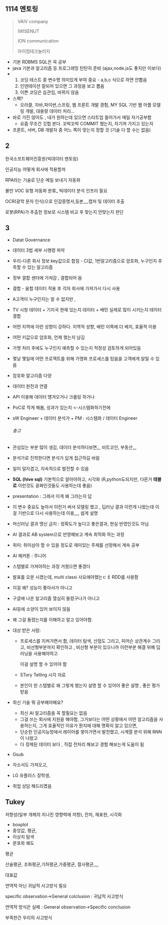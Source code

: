 ## 1114 멘토링 

> VAIV  company
>
> IWISENUT
>
> ION communication
>
> 아이컴테크놀러지



- 기본 RDBMS SQL은 꼭 공부
- java 기본과 알고리즘 등 프로그래밍 탄탄히 준비 (ajax,node.js도 좋지만 이보다)
- 1. 코딩 테스트 중 변수명 의미있게 부여 중요 - a,b,c 식으로 하면 안뽑음
  2. 인덴테이션 잘되어 있으면 그 과정을 보고 뽑음
  3. 이쁜 코딩은 습관임, 바뀌지 않음
- 스펙? 
  - 오라클, 자바,파이썬,스프링, 웹 프론트 개발 경험, MY SQL 기반 웹 어플 모델링 개발, 대용량 데이터 처리...
- 바로 가진 않아도 , 내가 원하는데 있으면 스타트업 들어가서 매일 자기공부함
  - 요즘 무조건 깃헙 본다. 꼬박꼬박 COMMIT 했는지, 자기꺼 가지고 있는지
- 프론트, 서버, DB 개발자 중 어느 쪽이 맞는지 정할 것 (기술 다 할 수는 없음)

## 2

한국소프트웨어진흥원(빅데이터 멘토링)

인공지능 어떻게 회사에 적용할까



RPA라는 기술로 단순 메일 보내기 자동화



불만 VOC 유형 자동화 분류_ 빅데이터 분석 인프라 필요



OCR(광학 문자 인식)으로 인감증명서,등본,,,,캡처 및 데이터 추출

로봇(RPA)가 추출한 정보로 시스템 비교 후 맞는지 안맞는지 판단

## 3

- Datat Governance

- 데이터 3법 세부 시행령 파악

- 우리-다른 회사 정보 key값으로 합침 - CI값, 1번알고리즘으로 암호화, 누구인지 추측할 수 있는 알고리즘 

- 정부 결합 센터에 가져감 , 결합되어 옴

- 결합 - 융합 데이터 적용 후 각자 회사에 가져가서 다시 사용

- A고객이 누구인지는 알 수 없지만 ,

- TV 시청 데이터 + 기지국 현재 있는지 데이터 + 배민 실제로 많이 시키는지 데이터 결합 

- 어떤 지역에 이런 성향이 강하다. 지역적 성향, 배민 이쪽에 더 배치, 효율적 이용 

- 어떤 키값으로 암호화, 언제 했는지 남김

- 가명 처리 후에도 누구인지 예측할 수 있는지 적정성 검토하게 되어있음

- 몇날 몇일에 어떤 프로젝트를 위해 가명화 프로세스를 탔음을 고객에게 알릴 수 있음

- 암호화 알고리즘 다양

- 데이터 원천과 연결

- API 이용해 데이터 떙겨오거나 크롤링 하거나

- PoC로 작게 해봄, 성과가 있는지  <-시스템화하기전에 

- sW Engineer + 데이터 분석가 + PM : 시스템화 / 데이터 Engineer

  ###### 충고

- 관심있는 부분 많이 생김, 데이터 분석하다보면,,, 비트코인, 부동산,,,

- 분석가로 진학한다면 분석가 답게 접근하길 바람

- 일이 덜지겹고, 지속적으로 발전할 수 있음

- **SQL (hive sql)** 기본적으로 알아야하고, 시각화 (R,python도되지만, 다른거 **태블로** 이런것도 꽁짜인것들도 사용하는데 좋음)

- presentation : 그래서 이게 왜 그러는지 답 

- 이 변수 중요도 높아서 이런거 써서 모델링 했고 , 딥러닝 결과 이런게 나왔는데 이걸 기반으로 다시 사용하는데 이용,,,, 쉽게 설명

- 머신러닝 결과 맹신 금지 : 정확도가 높다고 좋은결과, 현실 반영인것도 아님

- AI 결과로 AB system으로 반영해보고 계속 최적화 하는 과정

- 취미: 취미삼아 할 수 있을 정도로 재미있는 주제를 선정해서 계속 공부

- AI 해커톤 : 주니어

- 스텝별로 가져야하는 과정 거쳤으면 좋겠다

- 발표를 오분 시켰는데, multi classi 사요애야했는ㄷㅔ RDD를 사용함

- 이걸 왜? 성능이 좋아서가 아니고

- 구글에 나온 알고리즘 열심히 돌렸구나가 아니고

- AI등에 소양이 있어 보이지 않음

- 왜 그걸 돌렸는지를 이해하고 알고 있어야함. 

- 대상 받은 사람:

  - 프로세스를 지켜가면서 함, 데이터 탐색, 산점도 그리고, 피어슨 상관계수 그리고, 비선형부분까지 확인하고 , 비선형 부분이 있으니까 이런부분 해결 위해 딥러닝을 사용해야하고

    이걸 설명 할 수 있어야 함 

  - STory Telling 시각 자료 

  - 본인이 한 스텝별로 왜 그렇게 했는지 설명 할 수 있어야 좋은 설명 , 좋은 평가 받음 

- 최신 기술 뭐 공부해야해요?

  - 최신 AI 알고리즘을 꼭 할필요는 없음 
  - 그걸 쓰는 회사에 지원을 해야함, 그거보다는 어떤 상황에서 어떤 알고리즘을 사용하는지, 그게 효율적인 이유가 뭔지에 대해 명확히 알고 있으면, 
  - 단순한 인공지능망에서 레이어를 쌓아가면서 발전했고, 시계열 분석 위해 RNN이 나왔고
  - 다 정제된 데이터 보다 , 직접 전처리 해보고 경험 해보는게 도움이 됨

- Gsub





- 자소서도 가져오고, 
- LG 유플러스 장학생,
- 취업 상담 해드리곘음



## Tukey

저항성(일부 개체의 지나친 영향력에 저항), 잔차, 재표현, 시각화



- boxplot
- 중앙값, 평균, 
- 이상치 탐색
- 분포와 왜도



평균

산술평균, 조화평균,기하평균,가중평균, 절사평균,,,,

대표값



연역적 아닌 귀납적 사고방식 필요 

specific observation->General colclusion : 귀납적 사고방식

연역적 방식은 실패 : General observation->Specific conclusion

부족한건 우리의 사고방식 



